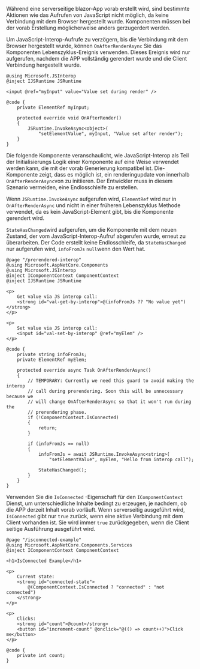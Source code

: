 Während eine serverseitige blazor-App vorab erstellt wird, sind bestimmte Aktionen wie das Aufrufen von JavaScript nicht möglich, da keine Verbindung mit dem Browser hergestellt wurde. Komponenten müssen bei der vorab Erstellung möglicherweise anders gerzugerdert werden.

Um JavaScript-Interop-Aufrufe zu verzögern, bis die Verbindung mit dem Browser hergestellt wurde, können `OnAfterRenderAsync` Sie das Komponenten Lebenszyklus-Ereignis verwenden. Dieses Ereignis wird nur aufgerufen, nachdem die APP vollständig gerendert wurde und die Client Verbindung hergestellt wurde.

```cshtml
@using Microsoft.JSInterop
@inject IJSRuntime JSRuntime

<input @ref="myInput" value="Value set during render" />

@code {
    private ElementRef myInput;

    protected override void OnAfterRender()
    {
        JSRuntime.InvokeAsync<object>(
            "setElementValue", myInput, "Value set after render");
    }
}
```

Die folgende Komponente veranschaulicht, wie JavaScript-Interop als Teil der Initialisierungs Logik einer Komponente auf eine Weise verwendet werden kann, die mit der vorab Generierung kompatibel ist. Die-Komponente zeigt, dass es möglich ist, ein renderingupdate von innerhalb `OnAfterRenderAsync`von zu initiieren. Der Entwickler muss in diesem Szenario vermeiden, eine Endlosschleife zu erstellen.

Wenn `JSRuntime.InvokeAsync` aufgerufen wird, `ElementRef` wird nur in `OnAfterRenderAsync` und nicht in einer früheren Lebenszyklus Methode verwendet, da es kein JavaScript-Element gibt, bis die Komponente gerendert wird.

`StateHasChanged`wird aufgerufen, um die Komponente mit dem neuen Zustand, der vom JavaScript-Interop-Aufruf abgerufen wurde, erneut zu überarbeiten. Der Code erstellt keine Endlosschleife, da `StateHasChanged` nur aufgerufen wird, `infoFromJs` `null`wenn den Wert hat.

```cshtml
@page "/prerendered-interop"
@using Microsoft.AspNetCore.Components
@using Microsoft.JSInterop
@inject IComponentContext ComponentContext
@inject IJSRuntime JSRuntime

<p>
    Get value via JS interop call:
    <strong id="val-get-by-interop">@(infoFromJs ?? "No value yet")</strong>
</p>

<p>
    Set value via JS interop call:
    <input id="val-set-by-interop" @ref="myElem" />
</p>

@code {
    private string infoFromJs;
    private ElementRef myElem;

    protected override async Task OnAfterRenderAsync()
    {
        // TEMPORARY: Currently we need this guard to avoid making the interop
        // call during prerendering. Soon this will be unnecessary because we
        // will change OnAfterRenderAsync so that it won't run during the
        // prerendering phase.
        if (!ComponentContext.IsConnected)
        {
            return;
        }

        if (infoFromJs == null)
        {
            infoFromJs = await JSRuntime.InvokeAsync<string>(
                "setElementValue", myElem, "Hello from interop call");

            StateHasChanged();
        }
    }
}
```

Verwenden Sie die `IsConnected` -Eigenschaft für den `IComponentContext` Dienst, um unterschiedliche Inhalte bedingt zu erzeugen, je nachdem, ob die APP derzeit Inhalt vorab vorläuft. Wenn serverseitig ausgeführt wird, `IsConnected` gibt nur `true` zurück, wenn eine aktive Verbindung mit dem Client vorhanden ist. Sie wird immer `true` zurückgegeben, wenn die Client seitige Ausführung ausgeführt wird.

```cshtml
@page "/isconnected-example"
@using Microsoft.AspNetCore.Components.Services
@inject IComponentContext ComponentContext

<h1>IsConnected Example</h1>

<p>
    Current state:
    <strong id="connected-state">
        @(ComponentContext.IsConnected ? "connected" : "not connected")
    </strong>
</p>

<p>
    Clicks:
    <strong id="count">@count</strong>
    <button id="increment-count" @onclick="@(() => count++)">Click me</button>
</p>

@code {
    private int count;
}
```
